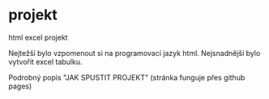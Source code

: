# projekt
html excel projekt

Nejtežší bylo vzpomenout si na programovací jazyk html.
Nejsnadnější bylo vytvořit excel tabulku.

Podrobný popis "JAK SPUSTIT PROJEKT" 
(stránka funguje přes github pages)
